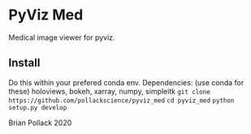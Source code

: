 # PyViz Med
Medical image viewer for pyviz.

## Install
Do this within your prefered conda env.
Dependencies:
(use conda for these)
holoviews, bokeh, xarray, numpy, simpleitk
`git clone https://github.com/pollackscience/pyviz_med`
`cd pyviz_med`
`python setup.py develop`




Brian Pollack 2020
